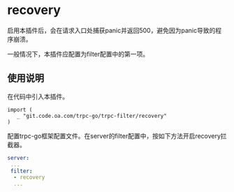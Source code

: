 # recovery

启用本插件后，会在请求入口处捕获panic并返回500，避免因为panic导致的程序崩溃。

一般情况下，本插件应配置为filter配置中的第一项。

## 使用说明

在代码中引入本插件。

```golang
import (
   _ "git.code.oa.com/trpc-go/trpc-filter/recovery"
)
```

配置trpc-go框架配置文件。在server的filter配置中，按如下方法开启recovery拦截器。

```yaml
server:
 ...
 filter:
  - recovery 
  ...
```
